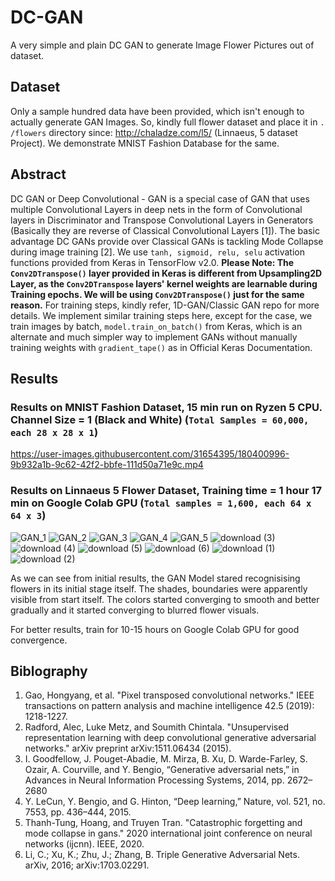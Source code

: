 # DC-GAN
A very simple and plain DC GAN to generate Image Flower Pictures out of dataset. 


## Dataset
Only a sample hundred data have been provided, which isn't enough to actually generate GAN Images. So, kindly full flower dataset and place it in `. /flowers` directory since: http://chaladze.com/l5/ (Linnaeus, 5 dataset Project).
We demonstrate MNIST Fashion Database for the same.

## Abstract
DC GAN or Deep Convolutional - GAN is a special case of GAN that uses multiple Convolutional Layers in deep nets in the form of Convolutional layers in Discriminator and Transpose Convolutional Layers in Generators (Basically they are reverse of Classical Convolutional Layers [1]). The basic advantage DC GANs provide over Classical GANs is tackling Mode Collapse during image training [2]. We use `tanh, sigmoid, relu, selu` activation functions provided from Keras in TensorFlow v2.0. 
**Please Note: The `Conv2DTranspose()` layer provided in Keras is different from Upsampling2D Layer, as the `Conv2DTranspose` layers' kernel weights are learnable during Training epochs. We will be using `Conv2DTranspose()` just for the same reason.** For training steps, kindly refer, 1D-GAN/Classic GAN repo for more details. We implement similar training steps here, except for the case, we train images by batch, `model.train_on_batch()` from Keras, which is an alternate and much simpler way to implement GANs without manually training weights with `gradient_tape()` as in Official Keras Documentation.

## Results

### Results on MNIST Fashion Dataset, 15 min run on Ryzen 5 CPU. Channel Size = 1 (Black and White) (`Total Samples = 60,000, each 28 x 28 x 1`)

https://user-images.githubusercontent.com/31654395/180400996-9b932a1b-9c62-42f2-bbfe-111d50a71e9c.mp4

### Results on Linnaeus 5 Flower Dataset, Training time = 1 hour 17 min on Google Colab GPU (`Total samples = 1,600, each 64 x 64 x 3`)

![GAN_1](https://user-images.githubusercontent.com/31654395/180401801-c61200ac-94ed-4470-b53c-aefaf79fad8a.png)
![GAN_2](https://user-images.githubusercontent.com/31654395/180401808-693a1b9b-098f-4808-993f-96ca255d3c8f.png)
![GAN_3](https://user-images.githubusercontent.com/31654395/180401822-745c888b-61c4-48cc-a5ab-53141f22d169.png)
![GAN_4](https://user-images.githubusercontent.com/31654395/180401830-b9cc1767-2e6f-4813-a2d6-87c3e5f01b91.png)
![GAN_5](https://user-images.githubusercontent.com/31654395/180401840-e108d4c9-8d7a-4568-9772-0d2f192fedfd.png)
![download (3)](https://user-images.githubusercontent.com/31654395/180401861-95f75fb8-da1d-4209-b164-4dd5222b58f6.png)
![download (4)](https://user-images.githubusercontent.com/31654395/180401874-2e8e16ab-353e-426a-bf18-e10ff7b954c5.png)
![download (5)](https://user-images.githubusercontent.com/31654395/180401882-896abb71-449e-4d07-908a-153f8acb066e.png)
![download (6)](https://user-images.githubusercontent.com/31654395/180401891-d6c43dfa-465b-4842-88f0-c1997a61da00.png)
![download (1)](https://user-images.githubusercontent.com/31654395/180401900-e53ba716-532d-471a-bb1d-e3d8ceee4456.png)
![download (2)](https://user-images.githubusercontent.com/31654395/180401918-d21a7082-95b9-4ce2-ba2a-1bd5ab5dcf6b.png)

As we can see from initial results, the GAN Model stared recognisising flowers in its initial stage itself. The shades, boundaries were apparently visible from start itself. The colors started converging to smooth and better gradually and it started converging to blurred flower visuals. 

For better results, train for 10-15 hours on Google Colab GPU for good convergence. 

## Biblography

1. Gao, Hongyang, et al. "Pixel transposed convolutional networks." IEEE transactions on pattern analysis and machine intelligence 42.5 (2019): 1218-1227.
2. Radford, Alec, Luke Metz, and Soumith Chintala. "Unsupervised representation learning with deep convolutional generative adversarial networks." arXiv preprint arXiv:1511.06434 (2015).
3. I. Goodfellow, J. Pouget-Abadie, M. Mirza, B. Xu, D. Warde-Farley, S. Ozair, A. Courville, and Y. Bengio, “Generative adversarial nets,” in Advances in Neural Information Processing Systems, 2014, pp. 2672–2680
4. Y. LeCun, Y. Bengio, and G. Hinton, “Deep learning,” Nature, vol. 521, no. 7553, pp. 436–444, 2015.
5. Thanh-Tung, Hoang, and Truyen Tran. "Catastrophic forgetting and mode collapse in gans." 2020 international joint conference on neural networks (ijcnn). IEEE, 2020.
6. Li, C.; Xu, K.; Zhu, J.; Zhang, B. Triple Generative Adversarial Nets. arXiv, 2016; arXiv:1703.02291.
